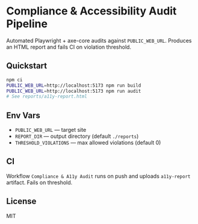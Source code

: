 # Compliance & Accessibility Audit Pipeline

Automated Playwright + axe-core audits against `PUBLIC_WEB_URL`. Produces an HTML report and fails CI on violation threshold.

## Quickstart

```bash
npm ci
PUBLIC_WEB_URL=http://localhost:5173 npm run build
PUBLIC_WEB_URL=http://localhost:5173 npm run audit
# See reports/a11y-report.html
```

## Env Vars

- `PUBLIC_WEB_URL` — target site
- `REPORT_DIR` — output directory (default `./reports`)
- `THRESHOLD_VIOLATIONS` — max allowed violations (default 0)

## CI

Workflow `Compliance & A11y Audit` runs on push and uploads `a11y-report` artifact. Fails on threshold.

## License

MIT

